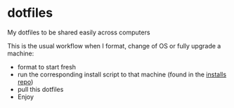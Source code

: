 dotfiles
========

My dotfiles to be shared easily across computers

This is the usual workflow when I format, change of OS or fully upgrade a machine:
  * format to start fresh
  * run the corresponding install script to that machine (found in the [installs repo](https://github.com/disrupts/installs)) 
  * pull this dotfiles
  * Enjoy 
